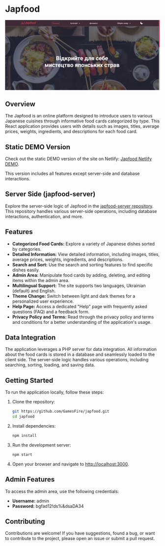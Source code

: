 # Japfood

![Japfood](./src/assets/images/Japfood.png)

## Overview

The Japfood is an online platform designed to introduce users to various Japanese cuisines through informative food cards categorized by type. This React application provides users with details such as images, titles, average prices, weights, ingredients, and descriptions for each food card.

## Static DEMO Version

Check out the static DEMO version of the site on Netlify: [Japfood Netlify DEMO](https://warm-mousse-ab68f8.netlify.app/).

This version includes all features except server-side and database interactions.

## Server Side (japfood-server)

Explore the server-side logic of Japfood in the [japfood-server repository](https://github.com/GamesFire/japfood-server.git). This repository handles various server-side operations, including database interactions, authentication, and more.

## Features

- **Categorized Food Cards:** Explore a variety of Japanese dishes sorted by categories.
- **Detailed Information:** View detailed information, including images, titles, average prices, weights, ingredients, and descriptions.
- **Search and Sort:** Use the search and sorting features to find specific dishes easily.
- **Admin Area:** Manipulate food cards by adding, deleting, and editing items within the admin area.
- **Multilingual Support:** The site supports two languages, Ukrainian (default) and English.
- **Theme Change:** Switch between light and dark themes for a personalized user experience.
- **Help Page:** Access a dedicated "Help" page with frequently asked questions (FAQ) and a feedback form.
- **Privacy Policy and Terms:** Read through the privacy policy and terms and conditions for a better understanding of the application's usage.

## Data Integration

The application leverages a PHP server for data integration. All information about the food cards is stored in a database and seamlessly loaded to the client side. The server-side logic handles various operations, including searching, sorting, loading, and saving data.

## Getting Started

To run the application locally, follow these steps:

1. Clone the repository:

   ```bash
   git https://github.com/GamesFire/japfood.git
   cd japfood
   ```

2. Install dependencies:

   ```bash
   npm install
   ```

3. Run the development server:

   ```bash
   npm start
   ```

4. Open your browser and navigate to [http://localhost:3000](http://localhost:3000).

## Admin Features

To access the admin area, use the following credentials:

- **Username:** admin
- **Password:** bgfad12!ds%&dsaDA34

## Contributing

Contributions are welcome! If you have suggestions, found a bug, or want to contribute to the project, please open an issue or submit a pull request.
